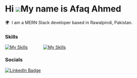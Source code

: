 Hi ![](https://user-images.githubusercontent.com/18350557/176309783-0785949b-9127-417c-8b55-ab5a4333674e.gif)My name is Afaq Ahmed
========================================================================================================================================

🌍  I am a MERN Stack developer based in Rawalpindi, Pakistan.
<br/>

### Skills

[![My Skills](https://skillicons.dev/icons?i=html,css,js,react,nodejs,mongodb,express,bootstrap,vercel,figma)](https://skillicons.dev) &nbsp; &nbsp; &nbsp; &nbsp; &nbsp; &nbsp; 
[![My Skills](https://skillicons.dev/icons?i=html,css,js,react,nodejs,mongodb,express,bootstrap,vercel,figma)](https://skillicons.dev)
<br/>

### Socials

<div id="badges">
  <a href="https://www.linkedin.com/in/afaaaq85/">
    <img src="https://img.shields.io/badge/LinkedIn-blue?style=for-the-badge&logo=linkedin&logoColor=white" alt="LinkedIn Badge"/>
  </a>
</div>
